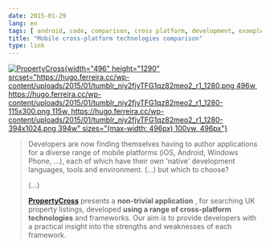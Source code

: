 ```yaml
---
date: 2015-01-29
lang: en
tags: [ android, code, comparison, cross platform, development, examples, frameworks, ios, mobile ]
title: "Mobile cross-platform technologies comparison"
type: link
---
```


[![PropertyCross](https://hugo.ferreira.cc/wp-content/uploads/2015/01/tumblr_niy2fjyTFG1qz82meo2_r1_1280.png){width="496"
height="1290"
srcset="https://hugo.ferreira.cc/wp-content/uploads/2015/01/tumblr_niy2fjyTFG1qz82meo2_r1_1280.png 496w, https://hugo.ferreira.cc/wp-content/uploads/2015/01/tumblr_niy2fjyTFG1qz82meo2_r1_1280-115x300.png 115w, https://hugo.ferreira.cc/wp-content/uploads/2015/01/tumblr_niy2fjyTFG1qz82meo2_r1_1280-394x1024.png 394w"
sizes="(max-width: 496px) 100vw, 496px"}](http://propertycross.com/)

> Developers are now finding themselves having to author applications
> for a diverse range of mobile platforms (iOS, Android, Windows Phone,
> ...), each of which have their own 'native' development languages,
> tools and environment. (...) but which to choose?
>
> (...)
>
> **[PropertyCross](http://propertycross.com/)** presents a
> **non-trivial application** , for searching UK property listings,
> developed **using a range of cross-platform technologies** and
> frameworks. Our aim is to provide developers with a practical insight
> into the strengths and weaknesses of each framework.

